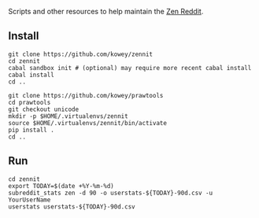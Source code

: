 Scripts and other resources to help maintain the [Zen Reddit][rzen].

## Install


    git clone https://github.com/kowey/zennit
    cd zennit
    cabal sandbox init # (optional) may require more recent cabal install
    cabal install
    cd ..

    git clone https://github.com/kowey/prawtools
    cd prawtools
    git checkout unicode
    mkdir -p $HOME/.virtualenvs/zennit
    source $HOME/.virtualenvs/zennit/bin/activate
    pip install .
    cd ..

## Run

    cd zennit
    export TODAY=$(date +%Y-%m-%d)
    subreddit_stats zen -d 90 -o userstats-${TODAY}-90d.csv -u YourUserName
    userstats userstats-${TODAY}-90d.csv

[rzen]: http://reddit.com/r/zen
